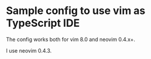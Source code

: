 # Sample config to use vim as TypeScript IDE

The config works both for vim 8.0 and neovim 0.4.x+.

I use neovim 0.4.3.

